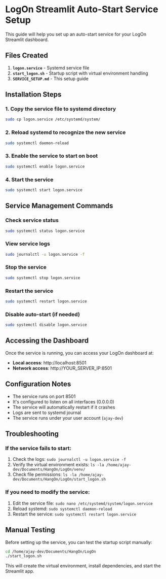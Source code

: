 # LogOn Streamlit Auto-Start Service Setup

This guide will help you set up an auto-start service for your LogOn Streamlit dashboard.

## Files Created

1. **`logon.service`** - Systemd service file
2. **`start_logon.sh`** - Startup script with virtual environment handling
3. **`SERVICE_SETUP.md`** - This setup guide

## Installation Steps

### 1. Copy the service file to systemd directory
```bash
sudo cp logon.service /etc/systemd/system/
```

### 2. Reload systemd to recognize the new service
```bash
sudo systemctl daemon-reload
```

### 3. Enable the service to start on boot
```bash
sudo systemctl enable logon.service
```

### 4. Start the service
```bash
sudo systemctl start logon.service
```

## Service Management Commands

### Check service status
```bash
sudo systemctl status logon.service
```

### View service logs
```bash
sudo journalctl -u logon.service -f
```

### Stop the service
```bash
sudo systemctl stop logon.service
```

### Restart the service
```bash
sudo systemctl restart logon.service
```

### Disable auto-start (if needed)
```bash
sudo systemctl disable logon.service
```

## Accessing the Dashboard

Once the service is running, you can access your LogOn dashboard at:
- **Local access**: http://localhost:8501
- **Network access**: http://YOUR_SERVER_IP:8501

## Configuration Notes

- The service runs on port 8501
- It's configured to listen on all interfaces (0.0.0.0)
- The service will automatically restart if it crashes
- Logs are sent to systemd journal
- The service runs under your user account (`ajay-dev`)

## Troubleshooting

### If the service fails to start:
1. Check the logs: `sudo journalctl -u logon.service -f`
2. Verify the virtual environment exists: `ls -la /home/ajay-dev/Documents/HangOn/LogOn/venv/`
3. Check file permissions: `ls -la /home/ajay-dev/Documents/HangOn/LogOn/start_logon.sh`

### If you need to modify the service:
1. Edit the service file: `sudo nano /etc/systemd/system/logon.service`
2. Reload systemd: `sudo systemctl daemon-reload`
3. Restart the service: `sudo systemctl restart logon.service`

## Manual Testing

Before setting up the service, you can test the startup script manually:
```bash
cd /home/ajay-dev/Documents/HangOn/LogOn
./start_logon.sh
```

This will create the virtual environment, install dependencies, and start the Streamlit app.
